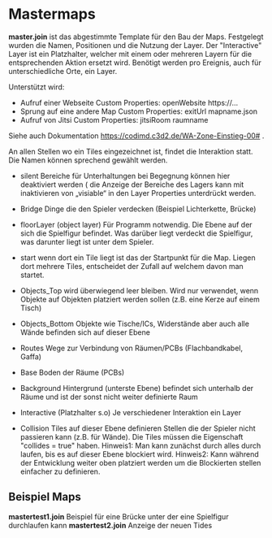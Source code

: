 # Mastermaps

**master.join** ist das abgestimmte Template für den Bau der Maps. Festgelegt wurden die Namen, Positionen und die Nutzung der Layer.
Der "Interactive" Layer ist ein Platzhalter, welcher mit einem oder mehreren Layern für die entsprechenden Aktion ersetzt wird. Benötigt werden pro Ereignis, auch für unterschiedliche Orte, ein Layer.

Unterstützt wird:

 + Aufruf einer Webseite Custom Properties: openWebsite https://…
 + Sprung auf eine andere Map Custom Properties: exitUrl mapname.json 
 + Aufruf von Jitsi Custom Properties: jitsiRoom raumname
 
 Siehe auch Dokumentation https://codimd.c3d2.de/WA-Zone-Einstieg-00# .
 
 An allen Stellen wo ein Tiles eingezeichnet ist, findet die Interaktion statt.
 Die Namen können sprechend gewählt werden. 



+ silent
	Bereiche für Unterhaltungen bei Begegnung können hier deaktiviert werden ( die Anzeige der Bereiche des Lagers kann mit inaktivieren von „visiable“ in den Layer Properties unterdrückt werden.

+ Bridge
	Dinge die den Spieler verdecken (Beispiel Lichterkette, Brücke)

+ floorLayer (object layer)
	Für Programm notwendig. Die Ebene auf der sich die Spielfigur befindet.
	Was darüber liegt verdeckt die Spielfigur, was darunter liegt ist unter dem Spieler.

+ start
	wenn dort ein Tile liegt ist das der Startpunkt für die Map.
	Liegen dort mehrere Tiles, entscheidet der Zufall auf welchem davon man startet.

+ Objects_Top
	wird überwiegend leer bleiben. Wird nur verwendet, wenn Objekte auf Objekten platziert werden sollen (z.B. eine Kerze auf einem Tisch)

+ Objects_Bottom
	Objekte wie Tische/ICs, Widerstände aber auch alle Wände befinden sich auf dieser Ebene

+ Routes
	Wege zur Verbindung von Räumen/PCBs (Flachbandkabel, Gaffa)

+ Base
	Boden der Räume (PCBs)

+ Background
	Hintergrund (unterste Ebene) befindet sich unterhalb der Räume und ist der sonst nicht weiter definierte Raum 

+ Interactive (Platzhalter s.o)
	Je verschiedener Interaktion ein Layer 
+ Collision
	Tiles auf dieser Ebene definieren Stellen die der Spieler nicht passieren kann (z.B. für Wände). Die Tiles müssen die Eigenschaft "collides = true" haben.
	Hinweis1: Man kann zunächst durch alles durch laufen, bis es auf dieser Ebene blockiert wird.
	Hinweis2: Kann während der Entwicklung weiter oben platziert werden um die Blockierten stellen einfacher zu definieren.

## Beispiel Maps

**mastertest1.join**   Beispiel für eine Brücke unter der eine Spielfigur durchlaufen kann 
**mastertest2.join**   Anzeige der neuen Tides 

